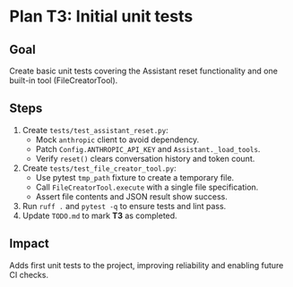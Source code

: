 # Plan T3: Initial unit tests

## Goal
Create basic unit tests covering the Assistant reset functionality and one built-in tool (FileCreatorTool).

## Steps
1. Create `tests/test_assistant_reset.py`:
   - Mock `anthropic` client to avoid dependency.
   - Patch `Config.ANTHROPIC_API_KEY` and `Assistant._load_tools`.
   - Verify `reset()` clears conversation history and token count.
2. Create `tests/test_file_creator_tool.py`:
   - Use pytest `tmp_path` fixture to create a temporary file.
   - Call `FileCreatorTool.execute` with a single file specification.
   - Assert file contents and JSON result show success.
3. Run `ruff .` and `pytest -q` to ensure tests and lint pass.
4. Update `TODO.md` to mark **T3** as completed.

## Impact
Adds first unit tests to the project, improving reliability and enabling future CI checks.
